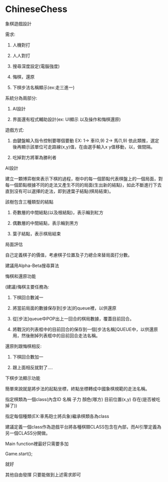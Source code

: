 # ChineseChess
象棋遊戲設計

需求:

1. 人機對打

2. 人人對打

3. 搜尋深度設定(電腦強度)

4. 悔棋，還原

5. 下棋步法名稱顯示(ex:走三進一)

系統分為兩部分:

1. AI設計

2. 界面還有程式輔助設計(ex: UI顯示 以及操作和悔棋還原)

遊戲方式:

1. 由鍵盤輸入指令控制要哪個要動 EX: 1-> 車(0,9) 2-> 馬(1,9) 依此類推，選定後再顯示該單位可走路線(x,y)值，在由選手輸入x y值移動，以，做間隔。

2. 吃掉對方將軍為勝利者

AI設計

建立一顆博弈樹來表示下棋的過程，樹中的每一個節點代表棋盤上的一個局面，對每一個節點根據不同的走法又產生不同的局面(生出新的結點)，如此不斷進行下去直到沒有可以選擇的走法，即到達葉子結點(棋局結束)。

該樹包含三種類型的結點

1. 奇數層的中間結點(以及根結點)，表示輪到紅方

2. 偶數層的中間結點，表示輪到黑方

3. 葉子結點，表示棋局結束

局面評估

自己定義棋子的價值，考慮棋子位置及子力總合來替局面打分數。

建議用Alpha-Beta搜尋算法

悔棋和還原功能

(建議)悔棋主要任務為:

1. 下棋回合數減一

2. 將當前局面的數據保存到[步法]的queue裡，以供還原

3. 從[步法]queue中POP出上一回合的棋局數據，覆蓋目前回合。

4. 將戰況的列表框中的目前回合的保存到一個[步法名稱]QUEUE中，以供還原用，然後刪掉列表框中的目前回合走法名稱。

還原則跟悔棋相反:

1. 下棋回合數加一

2. 跟上面相反就對了….

下棋步法顯示功能

簡單來說就是將步法的起點坐標，終點坐標轉成中國象棋規範的走法名稱。

指定棋類為一個class(內含ID 名稱 子力 顏色(哪方) 目前位置(x,y) 存在(是否被吃掉了))

指定每個種類(EX:車馬砲士將兵象)繼承棋類各為class

建議定義一個class作為遊戲平台將各種棋類CLASS包含在內部，而AI引擎定義為另一個CLASS分開做。

Main function裡最好只需要多加

Game.start();

就好

其他自由發揮 只要能做到上述需求即可

